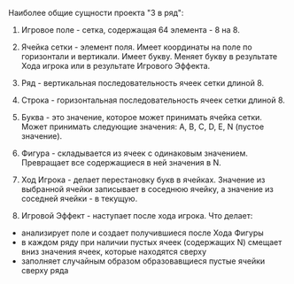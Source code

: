 Наиболее общие сущности проекта "3 в ряд":

1. Игровое поле - сетка, содержащая 64 элемента - 8 на 8. 

2. Ячейка сетки - элемент поля. Имеет координаты на поле по горизонтали и вертикали. Имеет букву. Меняет букву в результате Хода игрока или в результате Игрового Эффекта.

3. Ряд - вертикальная последовательность ячеек сетки длиной 8. 

4. Строка - горизонтальная последовательность ячеек сетки длиной 8. 

5. Буква - это значение, которое может принимать ячейка сетки. Может принимать следующие значения: A, B, C, D, E, N (пустое значение).

6. Фигура - складывается из ячеек с одинаковым значением. Превращает все содержащиеся в ней значения в N. 

7. Ход Игрока - делает перестановку букв в ячейках. Значение из выбранной ячейки записывает в соседнюю ячейку, а значение из соседней ячейки - в текущую.

8. Игровой Эффект - наступает после хода игрока. Что делает:
- анализирует поле и создает получившиеся после Хода Фигуры
- в каждом ряду при наличии пустых ячеек (содержащих N) смещает вниз значения ячеек, которые находятся сверху
- заполняет случайным образом образовавщиеся пустые ячейки сверху ряда
